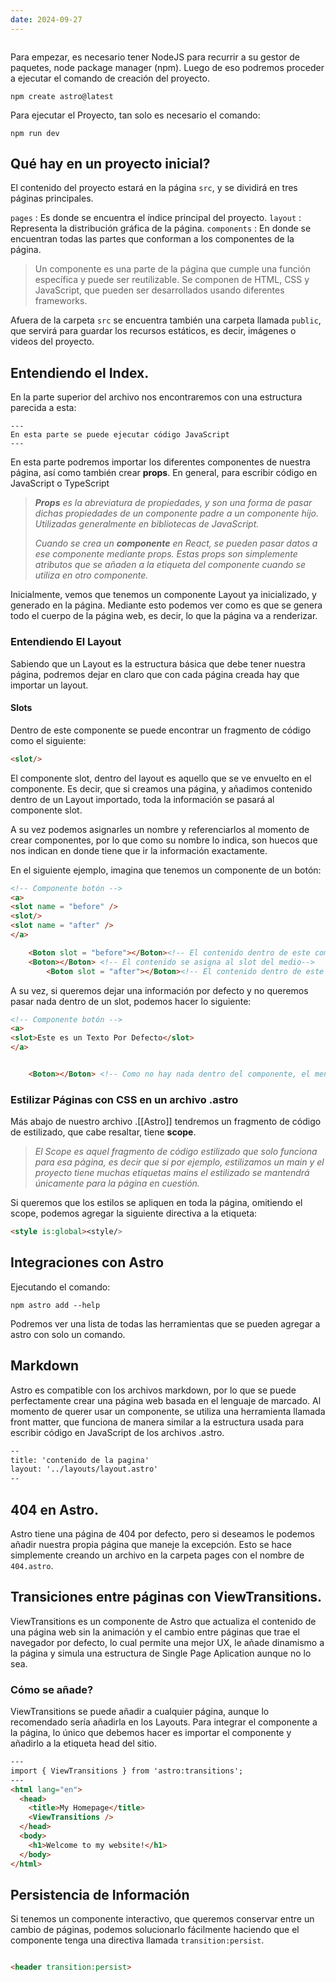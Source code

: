```yaml
---
date: 2024-09-27
---
```


```table-of-contents
```

Para empezar, es necesario tener NodeJS para recurrir a su gestor de paquetes, node package manager (npm). Luego de eso podremos proceder a ejecutar el comando de creación del proyecto.


```shell
npm create astro@latest
```

Para ejecutar el Proyecto, tan solo es necesario el comando:

```shell
npm run dev
```


## Qué hay en un proyecto inicial?

El contenido del proyecto estará en la página `src`, y se dividirá en tres páginas principales.

`pages` : Es donde se encuentra el índice principal del proyecto.
`layout` : Representa la distribución gráfica de la página.
`components` : En donde se encuentran todas las partes que conforman a los componentes de la página.

> Un componente es una parte de la página que cumple una función específica y puede ser reutilizable. Se componen de HTML, CSS y JavaScript, que pueden ser desarrollados usando diferentes frameworks. 



Afuera de la carpeta `src` se encuentra también una carpeta llamada `public`, que servirá para guardar los recursos estáticos, es decir, imágenes o videos del proyecto.

## Entendiendo el Index.

En la parte superior del archivo nos encontraremos con una estructura parecida a esta:

```astro
---
En esta parte se puede ejecutar código JavaScript
---
```

En esta parte podremos importar los diferentes componentes de nuestra página, así como también crear **props**. En general, para escribir código en JavaScript o TypeScript

>***Props** es la abreviatura de propiedades, y son una forma de pasar dichas propiedades de un componente padre a un componente hijo. Utilizadas generalmente en bibliotecas de JavaScript.*
>
>*Cuando se crea un **componente** en React, se pueden pasar datos a ese componente mediante props. Estas props son simplemente atributos que se añaden a la etiqueta del componente cuando se utiliza en otro componente.*


Inicialmente, vemos que tenemos un componente Layout ya inicializado, y generado en la página.
Mediante esto podemos ver como es que se genera todo el cuerpo de la página web, es decir, lo que la página va a renderizar. 

### Entendiendo El Layout

Sabiendo que un Layout es la estructura básica que debe tener nuestra página, podremos dejar en claro que con cada página creada hay que importar un layout.

#### Slots

Dentro de este componente se puede encontrar un fragmento de código como el siguiente:

```HTML
<slot/>
```

El componente slot, dentro del layout es aquello que se ve envuelto en el componente. Es decir, que si creamos una página, y añadimos contenido dentro de un Layout importado, toda la información se pasará al componente slot.

A su vez podemos asignarles un nombre y referenciarlos al momento de crear componentes, por lo que como su nombre lo indica, son huecos que nos indican en donde tiene que ir la información exactamente.

En el siguiente ejemplo, imagina que tenemos un componente de un botón:

```HTML
<!-- Componente botón -->
<a>
<slot name = "before" />
<slot/>
<slot name = "after" />
</a>
```

```HTML
	<Boton slot = "before"></Boton><!-- El contenido dentro de este componente se asigna al slot before -->
	<Boton></Boton> <!-- El contenido se asigna al slot del medio-->
		<Boton slot = "after"></Boton><!-- El contenido dentro de este componente se asigna al slot after -->

```

A su vez, si queremos dejar una información por defecto y no queremos pasar nada dentro de un slot, podemos hacer lo siguiente:

```HTML
<!-- Componente botón -->
<a>
<slot>Este es un Texto Por Defecto</slot>
</a>
```

```HTML

	<Boton></Boton> <!-- Como no hay nada dentro del componente, el mensaje por defecto es "Este es un Texto Por Defecto" -->
```

### Estilizar Páginas con CSS en un archivo .astro


Más abajo de nuestro archivo .[[Astro]] tendremos un fragmento de código de estilizado, que cabe resaltar, tiene **scope**.

> *El Scope es aquel fragmento de código estilizado que solo funciona para esa página, es decir que si por ejemplo, estilizamos un main y el proyecto tiene muchas etiquetas mains el estilizado se mantendrá únicamente para la página en cuestión.*

Si queremos que los estilos se apliquen en toda la página, omitiendo el scope, podemos agregar la siguiente directiva a la etiqueta:

```HTML
<style is:global><style/>
```

## Integraciones con Astro

Ejecutando el comando:

```shell
npm astro add --help
```

Podremos ver una lista de todas las herramientas que se pueden agregar a astro con solo un comando. 

## Markdown

Astro es compatible con los archivos markdown, por lo que se puede perfectamente crear una página web basada en el lenguaje de marcado. Al momento de querer usar un componente, se utiliza una herramienta llamada front matter, que funciona de manera similar a la estructura usada para escribir código en JavaScript de los archivos .astro.

```markdown
--
title: 'contenido de la pagina'
layout: '../layouts/layout.astro'
--
```

## 404 en Astro.

Astro tiene una página de 404 por defecto, pero si deseamos le podemos añadir nuestra propia página que maneje la excepción. Esto se hace simplemente creando un archivo en la carpeta pages con el nombre de `404.astro`.

## Transiciones entre páginas con ViewTransitions.

ViewTransitions es un componente de Astro que actualiza el contenido de una página web sin la animación y el cambio entre páginas que trae el navegador por defecto, lo cual permite una mejor UX, le añade dinamismo a la página y simula una estructura de Single Page Aplication aunque no lo sea. 

### Cómo se añade?

ViewTransitions se puede añadir a cualquier página, aunque lo recomendado sería añadirla en los Layouts. Para integrar el componente a la página, lo único que debemos hacer es importar el componente y añadirlo a la etiqueta head del sitio.

```html
---
import { ViewTransitions } from 'astro:transitions';
---
<html lang="en">
  <head>
    <title>My Homepage</title>
    <ViewTransitions />
  </head>
  <body>
    <h1>Welcome to my website!</h1>
  </body>
</html>

```


## Persistencia de Información

Si tenemos un componente interactivo, que queremos conservar entre un cambio de páginas, podemos solucionarlo fácilmente haciendo que el componente tenga una directiva llamada `transition:persist`.

```HTML

<header transition:persist>
```

